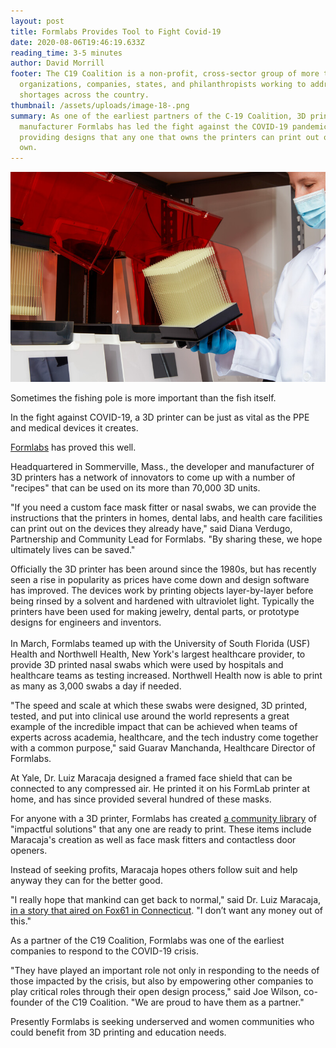 ```yaml
---
layout: post
title: Formlabs Provides Tool to Fight Covid-19
date: 2020-08-06T19:46:19.633Z
reading_time: 3-5 minutes
author: David Morrill
footer: The C19 Coalition is a non-profit, cross-sector group of more than 20
  organizations, companies, states, and philanthropists working to address PPE
  shortages across the country.
thumbnail: /assets/uploads/image-18-.png
summary: As one of the earliest partners of the C-19 Coalition, 3D printer
  manufacturer Formlabs has led the fight against the COVID-19 pandemic by
  providing designs that any one that owns the printers can print out on their
  own.
---
```

![](/assets/uploads/image-18-.png)

Sometimes the fishing pole is more important than the fish itself.

In the fight against COVID-19, a 3D printer can be just as vital as the PPE and medical devices it creates.

[Formlabs](formlabs.com) has proved this well.

Headquartered in Sommerville, Mass., the developer and manufacturer of 3D printers has a network of innovators to come up with a number of "recipes" that can be used on its more than 70,000 3D units.

"If you need a custom face mask fitter or nasal swabs, we can provide the instructions that the printers in homes, dental labs, and health care facilities can print out on the devices they already have," said Diana Verdugo, Partnership and Community Lead for Formlabs. "By sharing these, we hope ultimately lives can be saved."

Officially the 3D printer has been around since the 1980s, but has recently seen a rise in popularity as prices have come down and design software has improved. The devices work by printing objects layer-by-layer before being rinsed by a solvent and hardened with ultraviolet light. Typically the printers have been used for making jewelry, dental parts, or prototype designs for engineers and inventors.\
\
In March, Formlabs teamed up with the University of South Florida (USF) Health and Northwell Health, New York's largest healthcare provider, to provide 3D printed nasal swabs which were used by hospitals and healthcare teams as testing increased. Northwell Health now is able to print as many as 3,000 swabs a day if needed.

"The speed and scale at which these swabs were designed, 3D printed, tested, and put into clinical use around the world represents a great example of the incredible impact that can be achieved when teams of experts across academia, healthcare, and the tech industry come together with a common purpose," said Guarav Manchanda, Healthcare Director of Formlabs.

At Yale, Dr. Luiz  Maracaja designed a framed face shield that can be connected to any compressed air. He printed it on his FormLab printer at home, and has since provided several hundred of these masks. 

For anyone with a 3D printer, Formlabs has created [a community library](https://formlabs.com/covid-19-response/community-part-library/) of "impactful solutions" that any one are ready to print. These items include Maracaja's creation as well as face mask fitters and contactless door openers.

Instead of seeking profits, Maracaja hopes others follow suit and help anyway they can for the better good.

"I really hope that mankind can get back to normal," said Dr. Luiz Maracaja, [in a story that aired on Fox61 in Connecticut](https://www.fox61.com/article/news/health/coronavirus/yale-medicine-doctor-creating-face-shields-for-colleagues/520-c2101951-dbc9-4547-ac67-802ebe113475). "I don’t want any money out of this."

As a partner of the C19 Coalition, Formlabs was one of the earliest companies to respond to the COVID-19 crisis.

"They have played an important role not only in responding to the needs of those impacted by the crisis, but also by empowering other companies to play critical roles through their open design process," said Joe Wilson, co-founder of the C19 Coalition. "We are proud to have them as a partner."

Presently Formlabs is seeking underserved and women communities who could benefit from 3D printing and education needs.
